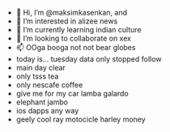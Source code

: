 - 👋 Hi, I’m @maksimkasenkan, and
- 👀 I’m interested in alizee news
- 🌱 I’m currently learning indian culture
- 💞️ I’m looking to collaborate on xex
- 📫 OOga booga not not bear globes
- today is... tuesday data only stopped follow
- main day clear
- only tsss tea
- only nescafe coffee
- give me for my car lamba galardo
- elephant jambo
- ios dapps any way
- geely cool ray motocicle harley money
